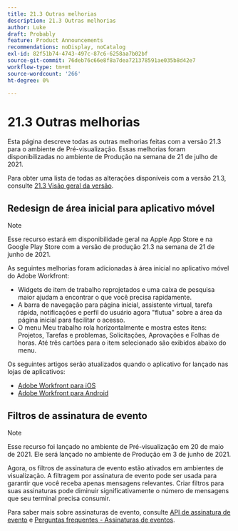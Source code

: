 ```yaml
---
title: 21.3 Outras melhorias
description: 21.3 Outras melhorias
author: Luke
draft: Probably
feature: Product Announcements
recommendations: noDisplay, noCatalog
exl-id: 82f51b74-4743-497c-87c6-6258aa7b02bf
source-git-commit: 76deb76c66e8f8a7dea721378591ae035b8d42e7
workflow-type: tm+mt
source-wordcount: '266'
ht-degree: 0%

---
```


# 21.3 Outras melhorias

Esta página descreve todas as outras melhorias feitas com a versão 21.3 para o ambiente de Pré-visualização. Essas melhorias foram disponibilizadas no ambiente de Produção na semana de 21 de julho de 2021.

Para obter uma lista de todas as alterações disponíveis com a versão 21.3, consulte [21.3 Visão geral da versão](../../../product-announcements/product-releases/21.3-release-activity/21-3-release-overview.md).

## Redesign de área inicial para aplicativo móvel

>[!NOTE]
>
>Esse recurso estará em disponibilidade geral na Apple App Store e na Google Play Store com a versão de produção 21.3 na semana de 21 de junho de 2021.

As seguintes melhorias foram adicionadas à área inicial no aplicativo móvel do Adobe Workfront:

* Widgets de item de trabalho reprojetados e uma caixa de pesquisa maior ajudam a encontrar o que você precisa rapidamente.
* A barra de navegação para página inicial, assistente virtual, tarefa rápida, notificações e perfil do usuário agora &quot;flutua&quot; sobre a área da página inicial para facilitar o acesso.
* O menu Meu trabalho rola horizontalmente e mostra estes itens: Projetos, Tarefas e problemas, Solicitações, Aprovações e Folhas de horas. Até três cartões para o item selecionado são exibidos abaixo do menu.

Os seguintes artigos serão atualizados quando o aplicativo for lançado nas lojas de aplicativos:

* [Adobe Workfront para iOS](../../../workfront-basics/mobile-apps/using-the-workfront-mobile-app/workfront-for-ios.md)
* [Adobe Workfront para Android](../../../workfront-basics/mobile-apps/using-the-workfront-mobile-app/workfront-for-android.md)

## Filtros de assinatura de evento

>[!NOTE]
>
>Esse recurso foi lançado no ambiente de Pré-visualização em 20 de maio de 2021. Ele será lançado no ambiente de Produção em 3 de junho de 2021.

Agora, os filtros de assinatura de evento estão ativados em ambientes de visualização. A filtragem por assinatura de evento pode ser usada para garantir que você receba apenas mensagens relevantes. Criar filtros para suas assinaturas pode diminuir significativamente o número de mensagens que seu terminal precisa consumir.

Para saber mais sobre assinaturas de evento, consulte [API de assinatura de evento](../../../wf-api/general/event-subs-api.md) e [Perguntas frequentes - Assinaturas de eventos](../../../wf-api/general/event-subs-faq.md).
